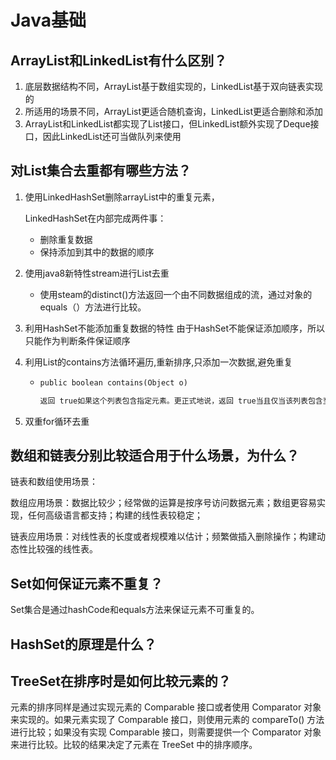 # Java基础

## ArrayList和LinkedList有什么区别？

1. 底层数据结构不同，ArrayList基于数组实现的，LinkedList基于双向链表实现的
2. 所适用的场景不同，ArrayList更适合随机查询，LinkedList更适合删除和添加
3. ArrayList和LinkedList都实现了List接口，但LinkedList额外实现了Deque接口，因此LinkedList还可当做队列来使用



## 对List集合去重都有哪些方法？

1. 使用LinkedHashSet删除arrayList中的重复元素，

   LinkedHashSet在内部完成两件事：

   - 删除重复数据
   - 保持添加到其中的数据的顺序

2. 使用java8新特性stream进行List去重

   - 使用steam的distinct()方法返回一个由不同数据组成的流，通过对象的equals（）方法进行比较。

3. 利用HashSet不能添加重复数据的特性 由于HashSet不能保证添加顺序，所以只能作为判断条件保证顺序

4. 利用List的contains方法循环遍历,重新排序,只添加一次数据,避免重复

   - ```markdown
     public boolean contains(Object o)
     
     返回 true如果这个列表包含指定元素。更正式地说，返回 true当且仅当该列表包含至少一个元素 e这样 (o==null ? e==null : o.equals(e))。 

5. 双重for循环去重

## 数组和链表分别比较适合用于什么场景，为什么？

链表和数组使用场景：

数组应用场景：数据比较少；经常做的运算是按序号访问数据元素；数组更容易实现，任何高级语言都支持；构建的线性表较稳定；

链表应用场景：对线性表的长度或者规模难以估计；频繁做插入删除操作；构建动态性比较强的线性表。	



## Set如何保证元素不重复？

Set集合是通过hashCode和equals方法来保证元素不可重复的。



## HashSet的原理是什么？



## TreeSet在排序时是如何比较元素的？

元素的排序同样是通过实现元素的 Comparable 接口或者使用 Comparator 对象来实现的。如果元素实现了 Comparable 接口，则使用元素的 compareTo() 方法进行比较；如果没有实现 Comparable 接口，则需要提供一个 Comparator 对象来进行比较。比较的结果决定了元素在 TreeSet 中的排序顺序。

